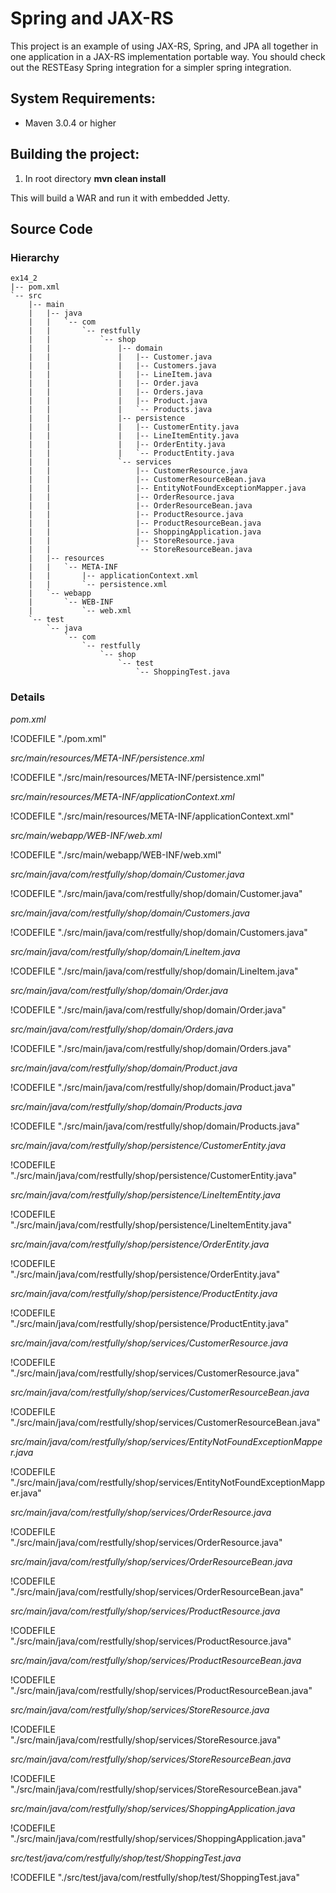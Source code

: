 # Spring and JAX-RS


<!-- toc -->


This project is an example of using JAX-RS, Spring, and JPA all together in one application in a JAX-RS implementation
portable way.  You should check out the RESTEasy Spring integration for a simpler spring integration.


## System Requirements:

- Maven 3.0.4 or higher


## Building the project:

1. In root directory **mvn clean install**

This will build a WAR and run it with embedded Jetty.




## Source Code


### Hierarchy
```
ex14_2
|-- pom.xml
`-- src
    |-- main
    |   |-- java
    |   |   `-- com
    |   |       `-- restfully
    |   |           `-- shop
    |   |               |-- domain
    |   |               |   |-- Customer.java
    |   |               |   |-- Customers.java
    |   |               |   |-- LineItem.java
    |   |               |   |-- Order.java
    |   |               |   |-- Orders.java
    |   |               |   |-- Product.java
    |   |               |   `-- Products.java
    |   |               |-- persistence
    |   |               |   |-- CustomerEntity.java
    |   |               |   |-- LineItemEntity.java
    |   |               |   |-- OrderEntity.java
    |   |               |   `-- ProductEntity.java
    |   |               `-- services
    |   |                   |-- CustomerResource.java
    |   |                   |-- CustomerResourceBean.java
    |   |                   |-- EntityNotFoundExceptionMapper.java
    |   |                   |-- OrderResource.java
    |   |                   |-- OrderResourceBean.java
    |   |                   |-- ProductResource.java
    |   |                   |-- ProductResourceBean.java
    |   |                   |-- ShoppingApplication.java
    |   |                   |-- StoreResource.java
    |   |                   `-- StoreResourceBean.java
    |   |-- resources
    |   |   `-- META-INF
    |   |       |-- applicationContext.xml
    |   |       `-- persistence.xml
    |   `-- webapp
    |       `-- WEB-INF
    |           `-- web.xml
    `-- test
        `-- java
            `-- com
                `-- restfully
                    `-- shop
                        `-- test
                            `-- ShoppingTest.java
```

### Details


*pom.xml*

!CODEFILE "./pom.xml"


*src/main/resources/META-INF/persistence.xml*

!CODEFILE "./src/main/resources/META-INF/persistence.xml"


*src/main/resources/META-INF/applicationContext.xml*

!CODEFILE "./src/main/resources/META-INF/applicationContext.xml"


*src/main/webapp/WEB-INF/web.xml*

!CODEFILE "./src/main/webapp/WEB-INF/web.xml"


*src/main/java/com/restfully/shop/domain/Customer.java*

!CODEFILE "./src/main/java/com/restfully/shop/domain/Customer.java"


*src/main/java/com/restfully/shop/domain/Customers.java*

!CODEFILE "./src/main/java/com/restfully/shop/domain/Customers.java"



*src/main/java/com/restfully/shop/domain/LineItem.java*

!CODEFILE "./src/main/java/com/restfully/shop/domain/LineItem.java"


*src/main/java/com/restfully/shop/domain/Order.java*

!CODEFILE "./src/main/java/com/restfully/shop/domain/Order.java"


*src/main/java/com/restfully/shop/domain/Orders.java*

!CODEFILE "./src/main/java/com/restfully/shop/domain/Orders.java"


*src/main/java/com/restfully/shop/domain/Product.java*

!CODEFILE "./src/main/java/com/restfully/shop/domain/Product.java"


*src/main/java/com/restfully/shop/domain/Products.java*

!CODEFILE "./src/main/java/com/restfully/shop/domain/Products.java"


*src/main/java/com/restfully/shop/persistence/CustomerEntity.java*

!CODEFILE "./src/main/java/com/restfully/shop/persistence/CustomerEntity.java"


*src/main/java/com/restfully/shop/persistence/LineItemEntity.java*

!CODEFILE "./src/main/java/com/restfully/shop/persistence/LineItemEntity.java"


*src/main/java/com/restfully/shop/persistence/OrderEntity.java*

!CODEFILE "./src/main/java/com/restfully/shop/persistence/OrderEntity.java"


*src/main/java/com/restfully/shop/persistence/ProductEntity.java*

!CODEFILE "./src/main/java/com/restfully/shop/persistence/ProductEntity.java"


*src/main/java/com/restfully/shop/services/CustomerResource.java*

!CODEFILE "./src/main/java/com/restfully/shop/services/CustomerResource.java"


*src/main/java/com/restfully/shop/services/CustomerResourceBean.java*

!CODEFILE "./src/main/java/com/restfully/shop/services/CustomerResourceBean.java"


*src/main/java/com/restfully/shop/services/EntityNotFoundExceptionMapper.java*

!CODEFILE "./src/main/java/com/restfully/shop/services/EntityNotFoundExceptionMapper.java"



*src/main/java/com/restfully/shop/services/OrderResource.java*

!CODEFILE "./src/main/java/com/restfully/shop/services/OrderResource.java"


*src/main/java/com/restfully/shop/services/OrderResourceBean.java*

!CODEFILE "./src/main/java/com/restfully/shop/services/OrderResourceBean.java"


*src/main/java/com/restfully/shop/services/ProductResource.java*

!CODEFILE "./src/main/java/com/restfully/shop/services/ProductResource.java"


*src/main/java/com/restfully/shop/services/ProductResourceBean.java*

!CODEFILE "./src/main/java/com/restfully/shop/services/ProductResourceBean.java"


*src/main/java/com/restfully/shop/services/StoreResource.java*

!CODEFILE "./src/main/java/com/restfully/shop/services/StoreResource.java"


*src/main/java/com/restfully/shop/services/StoreResourceBean.java*

!CODEFILE "./src/main/java/com/restfully/shop/services/StoreResourceBean.java"


*src/main/java/com/restfully/shop/services/ShoppingApplication.java*

!CODEFILE "./src/main/java/com/restfully/shop/services/ShoppingApplication.java"


*src/test/java/com/restfully/shop/test/ShoppingTest.java*

!CODEFILE "./src/test/java/com/restfully/shop/test/ShoppingTest.java"